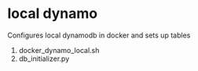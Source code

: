 # local dynamo

Configures local dynamodb in docker and sets up tables

1. docker_dynamo_local.sh
2. db_initializer.py
